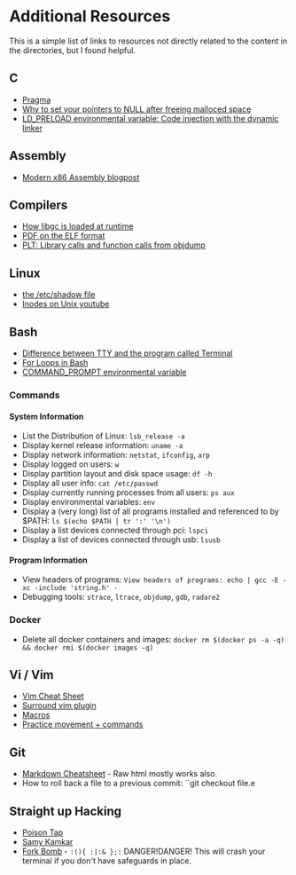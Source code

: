 # Additional Resources
This is a simple list of links to resources not directly related to the content in the directories, but I found helpful.

## C
* [Pragma](https://gcc.gnu.org/onlinedocs/cpp/Pragmas.html)
* [Why to set your pointers to NULL after freeing malloced space](http://stackoverflow.com/questions/1025589/setting-variable-to-null-after-free/#1025604)
* [LD_PRELOAD environmental variable: Code injection with the dynamic linker](https://rafalcieslak.wordpress.com/2013/04/02/dynamic-linker-tricks-using-ld_preload-to-cheat-inject-features-and-investigate-programs/)

## Assembly
* [Modern x86 Assembly blogpost](http://t-a-w.blogspot.com/2007/03/modern-x86-assembly.html)

## Compilers
* [How libgc is loaded at runtime](http://dustin.schultz.io/blog/2010/10/02/how-is-glibc-loaded-at-runtime/)
* [PDF on the ELF format](http://www.skyfree.org/linux/references/ELF_Format.pdf)
* [PLT: Library calls and function calls from objdump](http://stackoverflow.com/questions/5469274/what-does-plt-mean-here)

## Linux
* [the /etc/shadow file](http://www.slashroot.in/how-are-passwords-stored-linux-understanding-hashing-shadow-utils)
* [Inodes on Unix youtube](https://www.youtube.com/watch?v=tMVj22EWg6A)

## Bash
* [Difference between TTY and the program called Terminal](http://unix.stackexchange.com/questions/4126/what-is-the-exact-difference-between-a-terminal-a-shell-a-tty-and-a-con)
* [For Loops in Bash](https://www.cyberciti.biz/faq/bash-loop-over-file/)
* [COMMAND_PROMPT environmental variable](http://www.tldp.org/HOWTO/Bash-Prompt-HOWTO/x264.html)
### Commands
#### System Information
* List the Distribution of Linux: ``lsb_release -a``
* Display kernel release information: ``uname -a``
* Display network information: ``netstat``, ``ifconfig``, ``arp``
* Display logged on users: ``w``
* Display partition layout and disk space usage: ``df -h``
* Display all user info: ``cat /etc/passwd``
* Display currently running processes from all users: ``ps aux``
* Display environmental variables: ``env``
* Display a (very long) list of all programs installed and referenced to by $PATH: ``ls $(echo $PATH | tr ':' '\n')``
* Display a list devices connected through pci: ``lspci``
* Display a list of devices connected through usb: ``lsusb``
#### Program Information
* View headers of programs: ``View headers of programs: echo | gcc -E -xc -include 'string.h' -``
* Debugging tools: ``strace``, ``ltrace``, ``objdump``, ``gdb``, ``radare2``

### Docker
* Delete all docker containers and images: ``docker rm $(docker ps -a -q)  && docker rmi $(docker images -q)``

## Vi / Vim
* [Vim Cheat Sheet](http://vimsheet.com/)
* [Surround vim plugin](http://www.catonmat.net/blog/vim-plugins-surround-vim/)
* [Macros](http://usevim.com/2012/08/10/macros/)
* [Practice movement + commands](https://www.shortcutfoo.com/app/dojos/vim)

## Git
* [Markdown Cheatsheet](https://guides.github.com/pdfs/markdown-cheatsheet-online.pdf) - Raw html mostly works also.
* How to roll back a file to a previous commit: ``git checkout <hash> file.e

## Straight up Hacking
* [Poison Tap](https://samy.pl/poisontap/)
* [Samy Kamkar](https://samy.pl/)
* [Fork Bomb](https://en.wikipedia.org/wiki/Fork_bomb) - ``:(){ :|:& };:`` DANGER!DANGER! This will crash your terminal if you don't have safeguards in place.

